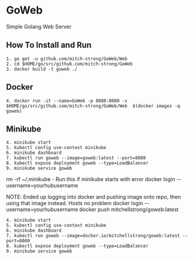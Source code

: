# GoWeb
Simple Golang Web Server

## How To Install and Run
```
1. go get -u github.com/mitch-strong/GoWeb/Web
2. cd $HOME/go/src/github.com/mitch-strong/GoWeb
3. docker build -t goweb ./
```
## Docker 
```
4. docker run -it --name=GoWeb -p 8080:8080 -v $HOME/go/src/github.com/mitch-strong/GoWeb/Web  $(docker images -q goweb)
```
## Minikube
```
4. minikube start
5. kubectl config use-context minikube
6. minikube dashboard
7. kubectl run goweb --image=goweb:latest --port=8080 
8. kubectl expose deployment goweb --type=LoadBalancer
9. minikube service goweb
```
rm -rf ~/.minikube  - Run this if minikube starts with error
docker login --username=yourhubusername

NOTE:  Ended up logging into docker and pushing image onto repo, then using that image instead.  Hosts no problem
docker login --username=yourhubusername
docker push mitchellstrong/goweb:latest
```
4. minikube start
5. kubectl config use-context minikube
6. minikube dashboard
7. kubectl run goweb --image=docker.io/mitchellstrong/goweb:latest --port=8080 
8. kubectl expose deployment goweb --type=LoadBalancer
9. minikube service goweb
```
